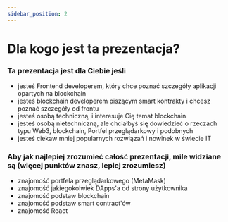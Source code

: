 ```yaml
---
sidebar_position: 2
---
```


# Dla kogo jest ta prezentacja?


### Ta prezentacja jest dla Ciebie jeśli

- jesteś Frontend developerem, który chce poznać szczegóły aplikacji opartych na blockchain
- jesteś blockchain developerem piszącym smart kontrakty i chcesz poznać szczegóły od frontu
- jesteś osobą techniczną, i interesuje Cię temat blockchain 
- jesteś osobą nietechniczną, ale chciałbyś się dowiedzieć o rzeczach typu Web3, blockchain, Portfel przeglądarkowy i podobnych
- jesteś ciekaw mniej popularnych rozwiązań i nowinek w świecie IT 

### Aby jak najlepiej zrozumieć całość prezentacji, mile widziane są (więcej punktów znasz, lepiej zrozumiesz)

- znajomość portfela przeglądarkowego (MetaMask)
- znajomość jakiegokolwiek DApps'a od strony użytkownika
- znajomość podstaw blockchain
- znajomość podstaw smart contract'ów
- znajomość React
